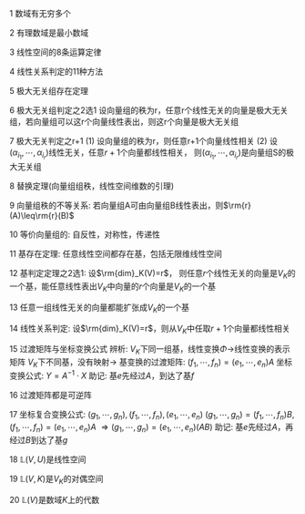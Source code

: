 1 数域有无穷多个

2 有理数域是最小数域

3 线性空间的8条运算定律

4 线性关系判定的11种方法

5 极大无关组存在定理

6 极大无关组判定之2选1
设向量组的秩为r，任意r个线性无关的向量是极大无关组，若向量组可以这r个向量线性表出，则这r个向量是极大无关组

7 极大无关判定之r+1
(1) 设向量组的秩为r，则任意r+1个向量线性相关
(2) 设$(\alpha_{i_1},\cdots,\alpha_{i_r})$线性无关，任意$r+1$个向量都线性相关，
则$(\alpha_{i_1},\cdots,\alpha_{i_r})$是向量组S的极大无关组

8 替换定理(向量组组秩，线性空间维数的引理)

9 向量组秩的不等关系: 若向量组A可由向量组B线性表出，则$\rm{r}(A)\leq\rm{r}(B)$

10 等价向量组的: 自反性，对称性，传递性

11 基存在定理: 任意线性空间都存在基，包括无限维线性空间

12 基判定定理之2选1: 设$\rm{dim}_K(V)=r$，
 则任意$r$个线性无关的向量是$V_K$的一个基，能任意线性表出$V_K$中向量的$r$个向量是$V_K$的一个基

13 任意一组线性无关的向量都能扩张成$V_K$的一个基

14 线性关系判定: 设$\rm{dim}_K(V)=r$，则从$V_K$中任取$r+1$个向量都线性相关

15 过渡矩阵与坐标变换公式
 辨析: $V_K$下同一组基，线性变换$\Phi\longrightarrow$线性变换的表示矩阵
      $V_K$下不同基，没有映射$\longrightarrow$ 基变换的过渡矩阵: $(f_1,\cdots,f_n)=(e_1,\cdots,e_n)A$
 坐标变换公式: $Y=A^{-1}\cdot X$
 助记: 基$e$先经过$A$，到达了基$f$

16 过渡矩阵都是可逆阵

17 坐标复合变换公式: $(g_1,\cdots,g_n), (f_1,\cdots,f_n), (e_1,\cdots,e_n)$
$(g_1,\cdots,g_n)=(f_1,\cdots,f_n)B, (f_1,\cdots,f_n)=(e_1,\cdots,e_n)A$
$\Rightarrow(g_1,\cdots,g_n)=(e_1,\cdots,e_n)(AB)$
 助记: 基$e$先经过$A$，再经过$B$到达了基$g$

18 $\mathbb{L}(V,U)$是线性空间

19 $\mathbb{L}(V,K)$是$V_K$的对偶空间

20 $\mathbb{L}(V)$是数域$K$上的代数